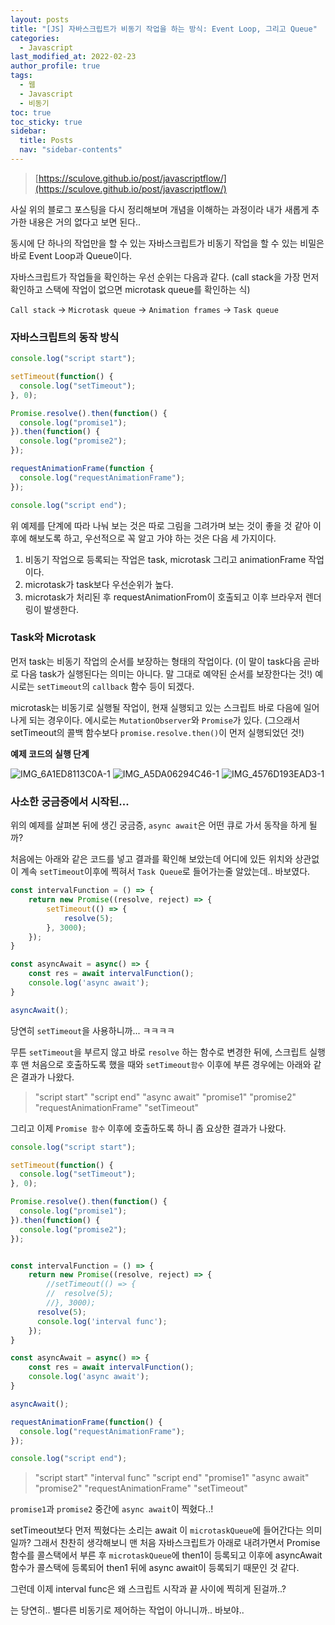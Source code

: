 ```yaml
---
layout: posts
title: "[JS] 자바스크립트가 비동기 작업을 하는 방식: Event Loop, 그리고 Queue"
categories:
  - Javascript
last_modified_at: 2022-02-23
author_profile: true
tags:
  - 웹
  - Javascript
  - 비동기
toc: true
toc_sticky: true
sidebar:
  title: Posts
  nav: "sidebar-contents"
---
```



> [https://sculove.github.io/post/javascriptflow/](https://sculove.github.io/post/javascriptflow/)


사실 위의 블로그 포스팅을 다시 정리해보며 개념을 이해하는 과정이라 내가 새롭게 추가한 내용은 거의 없다고 보면 된다.. 

동시에 단 하나의 작업만을 할 수 있는 자바스크립트가 비동기 작업을 할 수 있는 비밀은 바로 Event Loop과 Queue이다.

자바스크립트가 작업들을 확인하는 우선 순위는 다음과 같다. (call stack을 가장 먼저 확인하고 스택에 작업이 없으면 microtask queue를 확인하는 식)

`Call stack`  → `Microtask queue` → `Animation frames` → `Task queue` 

### 자바스크립트의 동작 방식

```jsx
console.log("script start");

setTimeout(function() {
  console.log("setTimeout");
}, 0);

Promise.resolve().then(function() {
  console.log("promise1");
}).then(function() {
  console.log("promise2");
});

requestAnimationFrame(function {  
  console.log("requestAnimationFrame");
});

console.log("script end");
```

위 예제를 단계에 따라 나눠 보는 것은 따로 그림을 그려가며 보는 것이 좋을 것 같아 이후에 해보도록 하고, 우선적으로 꼭 알고 가야 하는 것은 다음 세 가지이다.

1. 비동기 작업으로 등록되는 작업은 task, microtask 그리고 animationFrame 작업이다.
2. microtask가 task보다 우선순위가 높다.
3. microtask가 처리된 후 requestAnimationFrom이 호출되고 이후 브라우저 렌더링이 발생한다.

### Task와 Microtask

먼저 task는 비동기 작업의 순서를 보장하는 형태의 작업이다. (이 말이 task다음 곧바로 다음 task가 실행된다는 의미는 아니다. 말 그대로 예약된 순서를 보장한다는 것!) 예시로는 `setTimeout`의 `callback` 함수 등이 되겠다.

microtask는 비동기로 실행될 작업이, 현재 실행되고 있는 스크립트 바로 다음에 일어나게 되는 경우이다. 에시로는 `MutationObserver`와 `Promise`가 있다. (그으래서 setTimeout의 콜백 함수보다 `promise.resolve.then()`이 먼저 실행되었던 것!)

**예제 코드의 실행 단계**

![IMG_6A1ED8113C0A-1](https://user-images.githubusercontent.com/48341341/155157754-3b6c921b-194b-447e-b58a-7ee616ea69f2.jpeg)
![IMG_A5DA06294C46-1](https://user-images.githubusercontent.com/48341341/155157775-9dc10da5-9538-4d5f-8c95-85d6f3eb46d1.jpeg)
![IMG_4576D193EAD3-1](https://user-images.githubusercontent.com/48341341/155157789-65466cab-1668-4e3f-9dfb-1dc32beb0cca.jpeg)


### 사소한 궁금증에서 시작된...

위의 예제를 살펴본 뒤에 생긴 궁금증, `async await`은 어떤 큐로 가서 동작을 하게 될까?

처음에는 아래와 같은 코드를 넣고 결과를 확인해 보았는데 어디에 있든 위치와 상관없이 계속 `setTimeout`이후에 찍혀서 `Task Queue`로 들어가는줄 알았는데.. 바보였다. 


```jsx
const intervalFunction = () => {
	return new Promise((resolve, reject) => {
		setTimeout(() => {
			resolve(5);
		}, 3000);
	});
}

const asyncAwait = async() => {
    const res = await intervalFunction();
    console.log('async await');
}

asyncAwait();
```

당연히 `setTimeout`을 사용하니까... ㅋㅋㅋㅋ

무튼 `setTimeout`을 부르지 않고 바로 `resolve` 하는 함수로 변경한 뒤에, 스크립트 실행 후 맨 처음으로 호출하도록 했을 때와 `setTimeout함수` 이후에 부른 경우에는 아래와 같은 결과가 나왔다.

> "script start"
> "script end"
> "async await"
> "promise1"
> "promise2"
> "requestAnimationFrame"
> "setTimeout"

그리고 이제 `Promise 함수` 이후에 호출하도록 하니 좀 요상한 결과가 나왔다.

```jsx
console.log("script start");

setTimeout(function() {
  console.log("setTimeout");
}, 0);

Promise.resolve().then(function() {
  console.log("promise1");
}).then(function() {
  console.log("promise2");
});


const intervalFunction = () => {
	return new Promise((resolve, reject) => {
		//setTimeout(() => {
		//	resolve(5);
		//}, 3000);
      resolve(5);
      console.log('interval func');
	});
}

const asyncAwait = async() => {
    const res = await intervalFunction();
    console.log('async await');
}

asyncAwait();

requestAnimationFrame(function() {  
  console.log("requestAnimationFrame");
});

console.log("script end");
```

> "script start"
> "interval func"
> "script end"
> "promise1"
> "async await"
> "promise2"
> "requestAnimationFrame"
> "setTimeout"

`promise1`과 `promise2` 중간에 `async await`이 찍혔다..!

setTimeout보다 먼저 찍혔다는 소리는 await 이 `microtaskQueue`에 들어간다는 의미일까? 그래서 찬찬히 생각해보니 맨 처음 자바스크립트가 아래로 내려가면서 Promise 함수를 콜스택에서 부른 후 `microtaskQueue`에 then1이 등록되고 이후에 asyncAwait 함수가 콜스택에 등록되어 then1 뒤에 async await이 등록되기 때문인 것 같다.

그런데 이제 interval func은 왜 스크립트 시작과 끝 사이에 찍히게 된걸까..?

는 당연히.. 별다른 비동기로 제어하는 작업이 아니니까.. 바보야..
